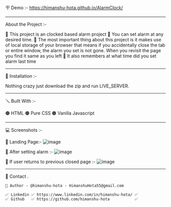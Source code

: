 🪧 Demo :- https://himanshu-hota.github.io/AlarmClock/ 

------------------------------------------------------------------------------------------------------------------------------------------------------

About the Project :- 
  
  🔴 This project is an clocked based alarm project
  🔴 You can set alarm at any desired time.
  🔴 The most important thing about this project is it makes use of local storage of your browser that means if you accidentally close the tab or entire 
      window, the alarm you set is not gone. When you revisit the page you find it same as you left
  🔴 It also remembers at what time did you set alarm last time
 
------------------------------------------------------------------------------------------------------------------------------------------------------

📐 Installation :-
  
  Nothing crazy just download the zip and run LIVE_SERVER.

------------------------------------------------------------------------------------------------------------------------------------------------------

🪛 Built With :-

  🟠 HTML
  🟠 Pure CSS
  🟠 Vanilla Javascript

------------------------------------------------------------------------------------------------------------------------------------------------------

💻 Screenshots :-  
  
   🔴 Landing Page:-
  ![image](https://user-images.githubusercontent.com/62291769/199785631-1233a11d-f8a7-4d6f-8492-dac15ccec554.png)

   🔴 After setting alarm :-
   ![image](https://user-images.githubusercontent.com/62291769/199785952-0040a58f-55e0-4b96-bdce-f02676ca5d2a.png)

   🔴 If user returns to previous closed page :-
   ![image](https://user-images.githubusercontent.com/62291769/199786054-7af178f0-c78b-49cb-889a-b3a4853023ca.png)
   

  ------------------------------------------------------------------------------------------------------------------------------------------------------
  
 🙎 Contact .

    🔗 Author - @himanshu-hota - HimanshuHota55@gmail.com

    ✅ Linkedin ✅ https://www.linkedin.com/in/himanshu-hota/ ✅
    ✅ Github   ✅ https://github.com/himanshu-hota           ✅
